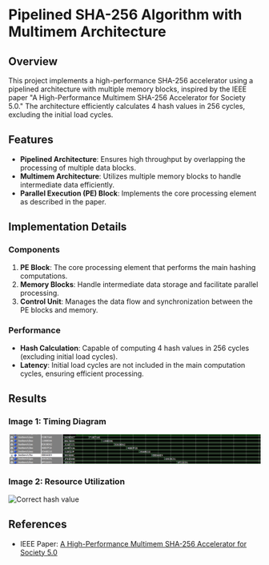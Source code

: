 
# Pipelined SHA-256 Algorithm with Multimem Architecture

## Overview

This project implements a high-performance SHA-256 accelerator using a pipelined architecture with multiple memory blocks, inspired by the IEEE paper "A High-Performance Multimem SHA-256 Accelerator for Society 5.0." The architecture efficiently calculates 4 hash values in 256 cycles, excluding the initial load cycles.

## Features

- **Pipelined Architecture**: Ensures high throughput by overlapping the processing of multiple data blocks.
- **Multimem Architecture**: Utilizes multiple memory blocks to handle intermediate data efficiently.
- **Parallel Execution (PE) Block**: Implements the core processing element as described in the paper.

## Implementation Details

### Components

1. **PE Block**: The core processing element that performs the main hashing computations.
2. **Memory Blocks**: Handle intermediate data storage and facilitate parallel processing.
3. **Control Unit**: Manages the data flow and synchronization between the PE blocks and memory.

### Performance

- **Hash Calculation**: Capable of computing 4 hash values in 256 cycles (excluding initial load cycles).
- **Latency**: Initial load cycles are not included in the main computation cycles, ensuring efficient processing.


## Results

### Image 1: Timing Diagram
![Model-sim output](quartus-files/result.png)

### Image 2: Resource Utilization
![Correct hash value](quartus-files/correct-output.png)

## References

- IEEE Paper: [A High-Performance Multimem SHA-256 Accelerator for Society 5.0](https://ieeexplore.ieee.org/document/XXXXXXX)





